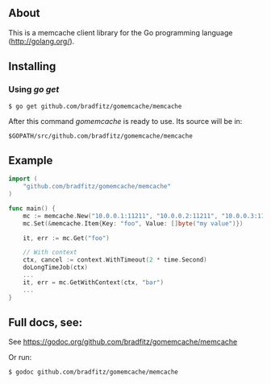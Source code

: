 ## About

This is a memcache client library for the Go programming language
(http://golang.org/).

## Installing

### Using *go get*

    $ go get github.com/bradfitz/gomemcache/memcache

After this command *gomemcache* is ready to use. Its source will be in:

    $GOPATH/src/github.com/bradfitz/gomemcache/memcache

## Example

```go
import (
    "github.com/bradfitz/gomemcache/memcache"
)

func main() {
    mc := memcache.New("10.0.0.1:11211", "10.0.0.2:11211", "10.0.0.3:11212")
    mc.Set(&memcache.Item{Key: "foo", Value: []byte("my value")})

    it, err := mc.Get("foo")

    // With context
    ctx, cancel := context.WithTimeout(2 * time.Second)
    doLongTimeJob(ctx)
    ...
    it, err = mc.GetWithContext(ctx, "bar")
    ...
}
```

## Full docs, see:

See https://godoc.org/github.com/bradfitz/gomemcache/memcache

Or run:

    $ godoc github.com/bradfitz/gomemcache/memcache

